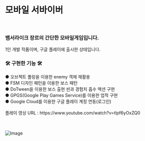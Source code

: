 <h1> 모바일 서바이버 </h1><br>

<h3> 뱀서라이크 장르의 간단한 모바일게임입니다. </h3>
1인 개발 작품이며, 구글 플레이에 출시한 상태입니다.<br>

<h3>🛠 구현한 기능 🛠</h3>
● 오브젝트 풀링을 이용한 enemy 객체 재활용<br>
● FSM 디자인 패턴을 이용한 보스 패턴<br>
● DoTween을 이용한 보스 출현 씬과 경험치 흡수 액션 구현<br>
● GPGS(Google Play Games Service)를 이용한 업적 구현<br>
● Google Cloud를 이용한 구글 플레이 계정 연동(로그인)<br><br>
플레이 영상 URL : https://www.youtube.com/watch?v=tlpf6yOxZQ0 <br><br><br>

![Image](https://github.com/user-attachments/assets/44980b88-88ca-41a0-b919-89e5d1c95dc5)<br><br>
